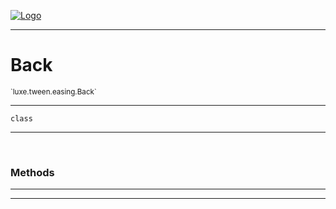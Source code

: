 
[![Logo](../../../../images/logo.png)](../../../../api/index.html)

---



<h1>Back</h1>
<small>`luxe.tween.easing.Back`</small>



---

`class`

---

&nbsp;
&nbsp;







<h3>Methods</h3> <hr/>





---

&nbsp;
&nbsp;
&nbsp;
&nbsp;